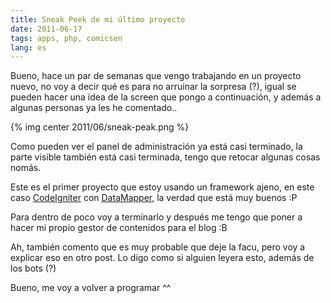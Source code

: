 ```yaml
---
title: Sneak Peek de mi último proyecto
date: 2011-06-17
tags: apps, php, comicsen
lang: es
---
```


Bueno, hace un par de semanas que vengo trabajando en un proyecto nuevo, no voy a decir qué es para no arruinar la sorpresa (?), igual se pueden hacer una idea de la screen que pongo a continuación, y además a algunas personas ya les he comentado..

{% img center 2011/06/sneak-peak.png %}

Como pueden ver el panel de administración ya está casi terminado, la parte visible también está casi terminada, tengo que retocar algunas cosas nomás.

Este es el primer proyecto que estoy usando un framework ajeno, en este caso <a href="http://codeigniter.com/">CodeIgniter</a> con <a href="http://datamapper.wanwizard.eu/">DataMapper</a>, la verdad que está muy buenos :P

Para dentro de poco voy a terminarlo y después me tengo que poner a hacer mi propio gestor de contenidos para el blog :B

Ah, también comento que es muy probable que deje la facu, pero voy a explicar eso en otro post. Lo digo como si alguien leyera esto, además de los bots (?)

Bueno, me voy a volver a programar ^^

